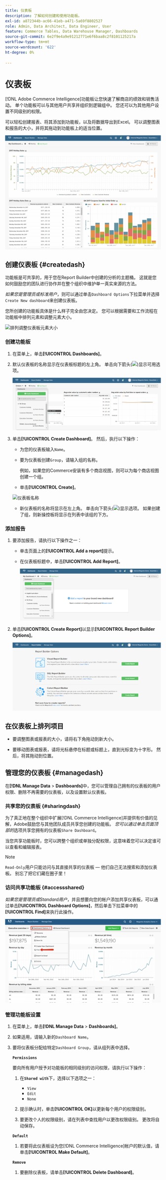 ```yaml
---
title: 仪表板
description: 了解如何创建和使用功能板。
exl-id: a872344b-ac66-41eb-a471-5a69f8802527
role: Admin, Data Architect, Data Engineer, User
feature: Commerce Tables, Data Warehouse Manager, Dashboards
source-git-commit: 6e2f9e4a9e91212771e6f6baa8c2f8101125217a
workflow-type: tm+mt
source-wordcount: '622'
ht-degree: 0%

---
```


# 仪表板

[!DNL Adobe Commerce Intelligence]功能板让您快速了解商店的绩效和销售活动。 单个功能板可以与其他用户共享并组织到逻辑组中。 您还可以为其他用户设置不同级别的权限。

可以轻松创建报表、将其添加到功能板，以及将数据导出到Excel。 可以调整图表和报告的大小，并将其拖动到功能板上的适当位置。

![仪表板](../../assets/magento-bi-report-builder-revenue-by-products-formula-report-holiday-sales-dashboard.png)

## 创建仪表板 {#createdash}

功能板是可共享的，用于您在Report Builder中创建的分析的主题桶。 这就是您如何鼓励您的团队进行协作并在整个组织中维护单一真实来源的方法。

*如果您是管理员或标准用户*，则可以通过单击`Dashboard Options`下拉菜单并选择`Create New dashboard`来创建仪表板。

您所创建的功能板具体是什么样子完全由您决定。 您可以根据需要和工作流程在功能板中排列元素和调整元素大小。

![排列调整仪表板元素大小](../../assets/arrange_resize_dashboard_element.gif)

### 创建功能板

1. 在菜单上，单击&#x200B;**[!UICONTROL Dashboards]**。

1. 默认仪表板的名称显示在仪表板标题的左上角。 单击向下箭头(![](../../assets/magento-bi-btn-down.png))显示可用选项。

   ![创建信息板](../../assets/magento-bi-dashboard-create.png)

1. 单击&#x200B;**[!UICONTROL Create Dashboard]**。 然后，执行以下操作：

   * 为您的仪表板输入`Name`。

   * 要为仪表板创建`Group`，请输入组的名称。

     例如，如果您的Commerce安装有多个商店视图，则可以为每个商店视图创建一个组。

   * 单击&#x200B;**[!UICONTROL Create]**。

   ![仪表板名称](../../assets/magento-bi-dashboard-create-name.png)

   * 新仪表板的名称将显示在左上角。 单击向下箭头(![](../../assets/magento-bi-btn-down.png))显示选项。 如果创建了组，则新操控板将显示在列表中该组的下方。

### 添加报告

1. 要添加报告，请执行以下操作之一：

   * 单击页面上的&#x200B;**[!UICONTROL Add a report]**&#x200B;提示。

   * 在仪表板标题中，单击&#x200B;**[!UICONTROL Add Report]**。

     ![添加报告](../../assets/magento-bi-dashboard-create-add-report.png)

1. 单击&#x200B;**[!UICONTROL Create Report]**&#x200B;以显示&#x200B;**[!UICONTROL Report Builder Options]**。

   ![Report Builder选项](../../assets/magento-bi-report-builder.png)

## 在仪表板上排列项目

* 要调整图表或报表的大小，请将右下角拖动到新大小。

* 要移动图表或报表，请将光标悬停在标题或标题上，直到光标变为十字形。 然后，将其拖动到位置。

## 管理您的仪表板 {#managedash}

在&#x200B;**[!DNL Manage Data** > **Dashboards]**&#x200B;中，您可以管理自己拥有的仪表板的用户权限、删除不再需要的仪表板，以及设置默认仪表板。

### 共享您的仪表板 {#sharingdash}

为了真正地在整个组织中扩展[!DNL Commerce Intelligence]并提供有价值的见解，Adobe鼓励您与其他团队成员共享您创建的功能板。 *您可以通过单击页面顶部的*&#x200B;选项共享您拥有的仪表板`Share Dashboard`。

当您共享功能板时，您可以跨整个组织或单独分配权限，这意味着您可以决定谁可以查看和编辑报表。

>[!NOTE]
>
>`Read-Only`用户只能访问与其直接共享的仪表板 — 他们自己无法搜索和添加仪表板。 别忘了把它们藏在圈子里！

### 访问共享功能板 {#accessshared}

*如果您是管理员或Standard用户*，并且想要向您的帐户添加共享仪表板，可以通过单击&#x200B;**[!UICONTROL Dashboard Options]**，然后单击下拉菜单中的&#x200B;**[!UICONTROL Find]**&#x200B;来执行此操作。

![查找仪表板](../../assets/find_dashboard.png)<!--{: width="1000" height="535"}-->

### 管理功能板设置

1. 在菜单上，单击&#x200B;**[!DNL Manage Data** > **Dashboards]**。

1. 如果适用，请输入新的`Dashboard Name`。

1. 要将仪表板分配给特定`Dashboard Group`，请从组列表中选择。

   **`Permissions`**

   要向所有用户授予对功能板的相同级别的访问权限，请执行以下操作：

   1. 在&#x200B;**`Shared with`**&#x200B;下，选择以下选项之一：

      * `View`
      * `Edit`
      * `None`

   1. 提示确认时，单击&#x200B;**[!UICONTROL OK]**&#x200B;以更新每个用户的权限级别。

   1. 要更改个人的权限级别，请在列表中查找用户以更改权限级别。 更改将自动保存。

   **`Default`**

   1. 若要将此仪表板设为您[!DNL Commerce Intelligence]帐户的默认值，请单击&#x200B;**[!UICONTROL Make Default]**。

   **`Remove`**

   1. 要删除仪表板，请单击&#x200B;**[!UICONTROL Delete Dashboard]**。
